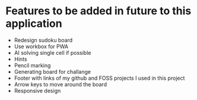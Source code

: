 # Features to be added in future to this application

- Redesign sudoku board
- Use workbox for PWA
- AI solving single cell if possible
- Hints
- Pencil marking
- Generating board for challange
- Footer with links of my github and FOSS projects I used in this project
- Arrow keys to move around the board
- Responsive design
